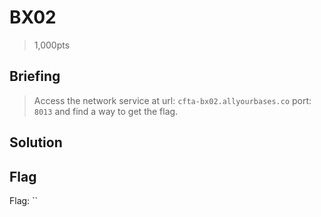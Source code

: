 # BX02
> 1,000pts

## Briefing
> Access the network service at url: `cfta-bx02.allyourbases.co` port: `8013` and find a way to get the flag.

## Solution

## Flag
Flag: ``
